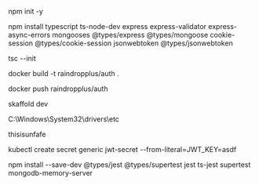 npm init -y

npm install typescript ts-node-dev express express-validator express-async-errors mongooses @types/express @types/mongoose cookie-session @types/cookie-session  jsonwebtoken @types/jsonwebtoken

tsc --init

docker build -t raindropplus/auth .

docker push raindropplus/auth

skaffold dev

C:\Windows\System32\drivers\etc

thisisunfafe



kubectl create secret generic jwt-secret --from-literal=JWT_KEY=asdf

npm install --save-dev @types/jest @types/supertest jest ts-jest supertest mongodb-memory-server